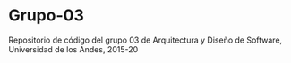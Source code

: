 # Grupo-03
Repositorio de código del grupo 03 de Arquitectura y Diseño de Software, Universidad de los Andes, 2015-20
